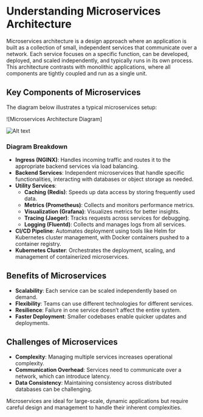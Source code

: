 # Understanding Microservices Architecture

Microservices architecture is a design approach where an application is built as a collection of small, independent services that communicate over a network. Each service focuses on a specific function, can be developed, deployed, and scaled independently, and typically runs in its own process. This architecture contrasts with monolithic applications, where all components are tightly coupled and run as a single unit.

## Key Components of Microservices

The diagram below illustrates a typical microservices setup:

![Microservices Architecture Diagram]

![Alt text](https://assets.digitalocean.com/articles/alligator/boo.svg "a title")


### Diagram Breakdown
- **Ingress (NGINX)**: Handles incoming traffic and routes it to the appropriate backend services via load balancing.
- **Backend Services**: Independent microservices that handle specific functionalities, interacting with databases or object storage as needed.
- **Utility Services**:
  - **Caching (Redis)**: Speeds up data access by storing frequently used data.
  - **Metrics (Prometheus)**: Collects and monitors performance metrics.
  - **Visualization (Grafana)**: Visualizes metrics for better insights.
  - **Tracing (Jaeger)**: Tracks requests across services for debugging.
  - **Logging (Fluentd)**: Collects and manages logs from all services.
- **CI/CD Pipeline**: Automates deployment using tools like Helm for Kubernetes cluster management, with Docker containers pushed to a container registry.
- **Kubernetes Cluster**: Orchestrates the deployment, scaling, and management of containerized microservices.

## Benefits of Microservices
- **Scalability**: Each service can be scaled independently based on demand.
- **Flexibility**: Teams can use different technologies for different services.
- **Resilience**: Failure in one service doesn’t affect the entire system.
- **Faster Deployment**: Smaller codebases enable quicker updates and deployments.

## Challenges of Microservices
- **Complexity**: Managing multiple services increases operational complexity.
- **Communication Overhead**: Services need to communicate over a network, which can introduce latency.
- **Data Consistency**: Maintaining consistency across distributed databases can be challenging.

Microservices are ideal for large-scale, dynamic applications but require careful design and management to handle their inherent complexities.
